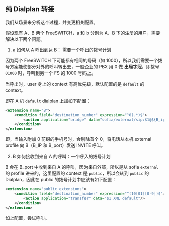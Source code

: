 ## 纯 Dialplan 转接

我们从场景来分析这个过程，并变更相关配置。

假设现有 A、B 两个 FreeSWITCH，a 和 b 分别为 A、B 下的注册的用户，需要解决以下两个问题。

1. a 如何从 A 呼出到达 B： 需要一个呼出的拨号计划

因为两个 FreeSWITCH 下可能都有相同的号码（如 1000），所以我们需要一个拨号方案能使部分对外的呼叫转出去，一般企业的 PBX 用 0 做 **出局字冠**，即拨号 `01000` 时，呼叫到另一个 FS 的 1000 号码上。

当呼出时，user 身上的 context 有高优先级，默认配置的是 `default` 的 context。

即在 A 机 `default` dialplan 上加如下配置：

```xml
<extension name="B">
    <condition field="destination_number" expression="^0(.*)$">
        <action application="bridge" data="sofia/external/sip:$1@${B_ip}:${B_port}"/>
    </condition>
</extension>
```

即，当输入附加 0 前缀的手机号时，会剔除首个 0，将电话从本机 external profile 向 B（B_IP 和 B_port）发送 INVITE 呼叫。

2. B 如何接收到来自 A 的呼叫：一个呼入的拨号计划

B 会在 B_port 中收到来自 A 的呼叫，因为来自外部，所以是从 sofia `external` 的 profile 进来的，这里配置的 context 是 `public`，所以会转到 `public` 的 Dialplan，因此在 public 的拨号计划中应该有如下配置：

```xml
<extension name="public_extensions">
    <condition field="destination_number" expression="^(10[01][0-9])$">
        <action application="transfer" data="$1 XML default"/>
    </condition>
</extension>
```

如上配置，尝试呼叫。
